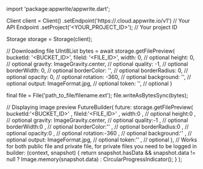 import 'package:appwrite/appwrite.dart';

Client client = Client()
    .setEndpoint('https://<REGION>.cloud.appwrite.io/v1') // Your API Endpoint
    .setProject('<YOUR_PROJECT_ID>'); // Your project ID

Storage storage = Storage(client);

// Downloading file
UInt8List bytes = await storage.getFilePreview(
    bucketId: '<BUCKET_ID>',
    fileId: '<FILE_ID>',
    width: 0, // optional
    height: 0, // optional
    gravity: ImageGravity.center, // optional
    quality: -1, // optional
    borderWidth: 0, // optional
    borderColor: '', // optional
    borderRadius: 0, // optional
    opacity: 0, // optional
    rotation: -360, // optional
    background: '', // optional
    output: ImageFormat.jpg, // optional
    token: '<TOKEN>', // optional
)

final file = File('path_to_file/filename.ext');
file.writeAsBytesSync(bytes);

// Displaying image preview
FutureBuilder(
    future: storage.getFilePreview(
    bucketId:'<BUCKET_ID>' ,
    fileId:'<FILE_ID>' ,
    width:0 , // optional
    height:0 , // optional
    gravity: ImageGravity.center, // optional
    quality:-1 , // optional
    borderWidth:0 , // optional
    borderColor:'' , // optional
    borderRadius:0 , // optional
    opacity:0 , // optional
    rotation:-360 , // optional
    background:'' , // optional
    output: ImageFormat.jpg, // optional
    token:'<TOKEN>' , // optional
), // Works for both public file and private file, for private files you need to be logged in
    builder: (context, snapshot) {
      return snapshot.hasData && snapshot.data != null
          ? Image.memory(snapshot.data)
          : CircularProgressIndicator();
    }
);

